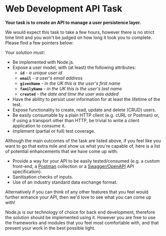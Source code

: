 # Web Development API Task

**Your task is to create an API to manage a user persistence layer.**

We would expect this task to take a few hours, however there is no strict time limit and you won't be judged on how long it took you to complete. Please find a few pointers below:

Your solution _must_:

- Be implemented with Node.js.
- Expose a user model, with (at least) the following attributes:
  - **`id`** - _a unique user id_
  - **`email`** - _a user's email address_
  - **`givenName`** - _in the UK this is the user's first name_
  - **`familyName`** - _in the UK this is the user's last name_
  - **`created`** - _the date and time the user was added_
- Have the ability to persist user information for at least the lifetime of the test.
- Expose functionality to create, read, update and delete (CRUD) users.
- Be easily consumable by a plain HTTP client (e.g. cURL or Postman) or, if using a transport other than HTTP, be trivial to write a client application to consume it.
- Implement (partial or full) test coverage.

Although the main outcomes of the task are listed above, if you feel like you want to go that extra mile and show us what you're capable of, here is a list of potential enhancements that we have come up with:

- Provide a way for your API to be easily tested/consumed (e.g. a custom front-end, a [Postman](https://www.getpostman.com/) collection or a [Swagger/OpenAPI](https://swagger.io/) API specification).
- Sanitisation checks of inputs.
- Use of an industry standard data exchange format.

Alternatively if you can think of any other features that you feel would further enhance your API, then we'd love to see what you can come up with!

Node.js is our technology of choice for back end development, therefore the solution should be implemented using it. However you are free to use the frameworks and modules that you feel most comfortable with, and that present your work in the best possible light.

